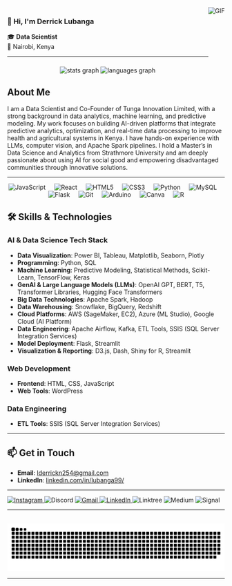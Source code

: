 <img align="right" height="150" src="https://i.imgflip.com/65efzo.gif" alt="GIF" />

### 👋 Hi, I'm Derrick Lubanga

🎓 **Data Scientist**  
📍 Nairobi, Kenya

---
###

<div align="center">
  <img src="https://github-readme-stats.vercel.app/api?username=LubangaD&hide_title=false&hide_rank=false&show_icons=true&include_all_commits=true&count_private=true&disable_animations=false&theme=dracula&locale=en&hide_border=false" height="150" alt="stats graph"  />
  <img src="https://github-readme-stats.vercel.app/api/top-langs?username=LubangaD&locale=en&hide_title=false&layout=compact&card_width=320&langs_count=5&theme=dracula&hide_border=false" height="150" alt="languages graph"  />
</div>

###
## About Me

I am a Data Scientist and Co-Founder of Tunga Innovation Limited, with a strong background in data analytics, machine learning, and predictive modeling. My work focuses on building AI-driven platforms that integrate predictive analytics, optimization, and real-time data processing to improve health and agricultural systems in Kenya. I have hands-on experience with LLMs, computer vision, and Apache Spark pipelines. I hold a Master’s in Data Science and Analytics from Strathmore University and am deeply passionate about using AI for social good and empowering disadvantaged communities through Innovative solutions.

---

<div align="center">
  <img src="https://cdn.jsdelivr.net/gh/devicons/devicon/icons/javascript/javascript-original.svg" height="30" alt="JavaScript" />
  <img width="12" />
  <img src="https://cdn.jsdelivr.net/gh/devicons/devicon/icons/react/react-original.svg" height="30" alt="React" />
  <img width="12" />
  <img src="https://cdn.jsdelivr.net/gh/devicons/devicon/icons/html5/html5-original.svg" height="30" alt="HTML5" />
  <img width="12" />
  <img src="https://cdn.jsdelivr.net/gh/devicons/devicon/icons/css3/css3-original.svg" height="30" alt="CSS3" />
  <img width="12" />
  <img src="https://cdn.jsdelivr.net/gh/devicons/devicon/icons/python/python-original.svg" height="30" alt="Python" />
  <img width="12" />
  <img src="https://cdn.jsdelivr.net/gh/devicons/devicon/icons/mysql/mysql-original.svg" height="30" alt="MySQL" />
  <img width="12" />
  <img src="https://cdn.jsdelivr.net/gh/devicons/devicon/icons/flask/flask-original.svg" height="30" alt="Flask" />
  <img width="12" />
  <img src="https://cdn.jsdelivr.net/gh/devicons/devicon/icons/git/git-original.svg" height="30" alt="Git" />
  <img width="12" />
  <img src="https://cdn.jsdelivr.net/gh/devicons/devicon/icons/arduino/arduino-original.svg" height="30" alt="Arduino" />
  <img width="12" />
  <img src="https://cdn.jsdelivr.net/gh/devicons/devicon/icons/canva/canva-original.svg" height="30" alt="Canva" />
  <img width="12" />
  <img src="https://cdn.jsdelivr.net/gh/devicons/devicon/icons/r/r-original.svg" height="30" alt="R" />
</div>

## 🛠 Skills & Technologies

### AI & Data Science Tech Stack
- **Data Visualization**: Power BI, Tableau, Matplotlib, Seaborn, Plotly
- **Programming**: Python, SQL
- **Machine Learning**: Predictive Modeling, Statistical Methods, Scikit-Learn, TensorFlow, Keras
- **GenAI & Large Language Models (LLMs)**: OpenAI GPT, BERT, T5, Transformer Libraries, Hugging Face Transformers
- **Big Data Technologies**: Apache Spark, Hadoop
- **Data Warehousing**: Snowflake, BigQuery, Redshift
- **Cloud Platforms**: AWS (SageMaker, EC2), Azure (ML Studio), Google Cloud (AI Platform)
- **Data Engineering**: Apache Airflow, Kafka, ETL Tools, SSIS (SQL Server Integration Services)
- **Model Deployment**: Flask, Streamlit
- **Visualization & Reporting**: D3.js, Dash, Shiny for R, Streamlit


### Web Development
- **Frontend**: HTML, CSS, JavaScript
- **Web Tools**: WordPress

### Data Engineering
- **ETL Tools**: SSIS (SQL Server Integration Services)

---

## 📫 Get in Touch
- **Email**: [lderrickn254@gmail.com](mailto:lderrickn254@gmail.com)
- **LinkedIn**: [linkedin.com/in/lubanga99/](https://www.linkedin.com/in/lubanga99/)

---

<div align="left">
  <a href="https://www.instagram.com/de_rri_ck_99/">
    <img src="https://img.shields.io/static/v1?message=Instagram&logo=instagram&label=&color=E4405F&logoColor=white&labelColor=&style=for-the-badge" height="35" alt="Instagram" />
  </a>
  <img src="https://img.shields.io/static/v1?message=Discord&logo=discord&label=&color=7289DA&logoColor=white&labelColor=&style=for-the-badge" height="35" alt="Discord" />
  <a href="mailto:lderrickn254@gmail.com">
    <img src="https://img.shields.io/static/v1?message=Gmail&logo=gmail&label=&color=D14836&logoColor=white&labelColor=&style=for-the-badge" height="35" alt="Gmail" />
  </a>
  <a href="https://www.linkedin.com/in/lubanga99/">
    <img src="https://img.shields.io/static/v1?message=LinkedIn&logo=linkedin&label=&color=0077B5&logoColor=white&labelColor=&style=for-the-badge" height="35" alt="LinkedIn" />
  </a>
  <img src="https://img.shields.io/static/v1?message=Linktree&logo=linktree&label=&color=1de9b6&logoColor=white&labelColor=&style=for-the-badge" height="35" alt="Linktree" />
  <img src="https://img.shields.io/static/v1?message=Medium&logo=medium&label=&color=12100E&logoColor=white&labelColor=&style=for-the-badge" height="35" alt="Medium" />
  <img src="https://img.shields.io/static/v1?message=Signal&logo=signal&label=&color=039BE5&logoColor=white&labelColor=&style=for-the-badge" height="35" alt="Signal" />
</div>

---

<br clear="both">

<img src="https://raw.githubusercontent.com/LubangaD/LubangaD/output/snake.svg" alt="Snake animation" />

---


<div align="left">
  <a href="https://www.instagram.com/de_rri_ck_99/">
    <img src="https://img.shields.io/static/v1?message=
